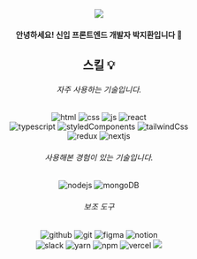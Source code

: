 

<div align="center">
<img src="https://capsule-render.vercel.app/api?type=waving&color=e6e6fa&height=100&section=header&" />
  
#### 안녕하세요! 신입 프론트엔드 개발자 박지환입니다 👋

#### 

</div>
  
<div align="center">
  
## 스킬 💡

###### 자주 사용하는 기술입니다.

![html](https://img.shields.io/badge/HTML5-E34F26?style=for-the-badge&logo=html5&logoColor=white) 
![css](https://img.shields.io/badge/CSS3-1572B6?style=for-the-badge&logo=css3&logoColor=white)
![js](https://img.shields.io/badge/JavaScript-F7DF1E?style=for-the-badge&logo=JavaScript&logoColor=white)
![react](https://img.shields.io/badge/React-20232A?style=for-the-badge&logo=react&logoColor=61DAFB)
<br>
![typescript](https://img.shields.io/badge/TypeScript-007ACC?style=for-the-badge&logo=typescript&logoColor=white)
![styledComponents](https://img.shields.io/badge/styled--components-DB7093?style=for-the-badge&logo=styled-components&logoColor=white)
![tailwindCss](https://img.shields.io/badge/Tailwind_CSS-38B2AC?style=for-the-badge&logo=tailwind-css&logoColor=white)
<br>
![redux](https://img.shields.io/badge/Redux-593D88?style=for-the-badge&logo=redux&logoColor=white)
![nextjs](https://img.shields.io/badge/Next.js-000?logo=nextdotjs&logoColor=fff&style=for-the-badge)

###### 사용해본 경험이 있는 기술입니다.

![nodejs](https://img.shields.io/badge/Node.js-43853D?style=for-the-badge&logo=node.js&logoColor=white)
![mongoDB](https://img.shields.io/badge/MongoDB-4EA94B?style=for-the-badge&logo=mongodb&logoColor=white)


###### 보조 도구

![github](https://img.shields.io/badge/GitHub-100000?style=for-the-badge&logo=github&logoColor=white)
![git](https://img.shields.io/badge/GIT-E44C30?style=for-the-badge&logo=git&logoColor=white)
![figma](https://img.shields.io/badge/Figma-F24E1E?style=for-the-badge&logo=figma&logoColor=white)
![notion](https://img.shields.io/badge/Notion-000000?style=for-the-badge&logo=notion&logoColor=white)
<br>
![slack](https://img.shields.io/badge/Slack-4A154B?style=for-the-badge&logo=slack&logoColor=white)
![yarn](https://img.shields.io/badge/Yarn-2C8EBB?style=for-the-badge&logo=yarn&logoColor=white)
![npm](https://img.shields.io/badge/npm-CB3837?style=for-the-badge&logo=npm&logoColor=white)
![vercel](https://img.shields.io/badge/Vercel-000000?style=for-the-badge&logo=vercel&logoColor=white)
<img src="https://capsule-render.vercel.app/api?type=waving&color=e6e6fa&height=100&section=footer"/>
</div>









<!--
**flysofts/flysofts** is a ✨ _special_ ✨ repository because its `README.md` (this file) appears on your GitHub profile.

Here are some ideas to get you started:

- 🔭 I’m currently working on ...
- 🌱 I’m currently learning ...
- 👯 I’m looking to collaborate on ...
- 🤔 I’m looking for help with ...
- 💬 Ask me about ...
- 📫 How to reach me: ...
- 😄 Pronouns: ...
- ⚡ Fun fact: ...
-->
